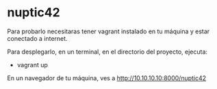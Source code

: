 nuptic42
=====

Para probarlo necesitaras tener vagrant instalado en tu máquina y estar conectado a internet.

Para desplegarlo, en un terminal, en el directorio del proyecto, ejecuta:

- vagrant up

En un navegador de tu máquina, ves a http://10.10.10.10:8000/nuptic42
